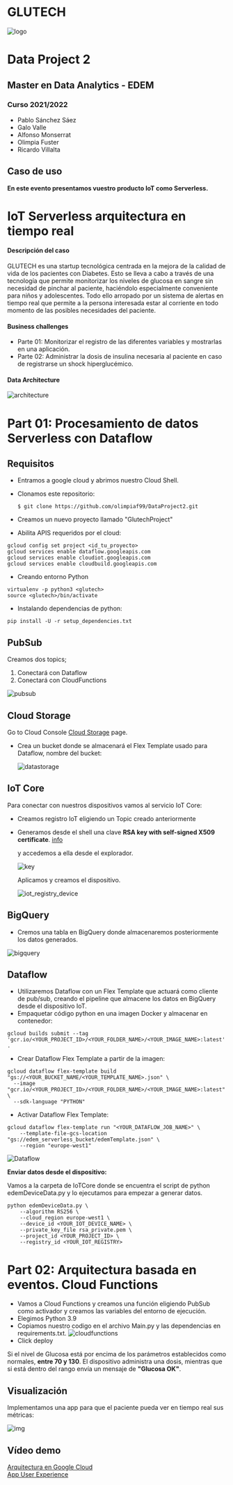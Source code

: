 # GLUTECH
![logo](https://github.com/olimpiaf99/DataProject2/blob/main/4%20-%20Im%C3%A1genes/Logo.svg)

# Data Project 2

## Master en Data Analytics - EDEM
### Curso 2021/2022

- Pablo Sánchez Sáez
- Galo Valle
- Alfonso Monserrat
- Olimpia Fuster
- Ricardo Villalta


## Caso de uso

**En este evento presentamos vuestro producto IoT como Serverless.**

# IoT Serverless arquitectura en tiempo real

#### Descripción del caso

GLUTECH es una startup tecnológica centrada en la mejora de la calidad de vida de los pacientes con Diabetes. Esto se lleva a cabo a través de una tecnología que permite  monitorizar los niveles de glucosa en sangre sin necesidad de pinchar al paciente, haciéndolo especialmente conveniente para niños y adolescentes. Todo ello arropado por un sistema de alertas en tiempo real que permite a la persona interesada estar al corriente en todo momento de las posibles necesidades del paciente.

#### Business challenges

- Parte 01: Monitorizar el registro de las diferentes variables y mostrarlas en una aplicación.
- Parte 02: Administrar la dosis de insulina necesaria al paciente en caso de registrarse un shock hiperglucémico.

#### Data Architecture

![architecture](https://github.com/olimpiaf99/DataProject2/blob/main/5%20-%20Arquitectura%20y%20diagrama/arquitectura.png)

# Part 01: Procesamiento de datos Serverless con Dataflow

## Requisitos

- Entramos a google cloud y abrimos nuestro Cloud Shell.

- Clonamos este repositorio:

  ```
  $ git clone https://github.com/olimpiaf99/DataProject2.git
  ```

- Creamos un nuevo proyecto llamado "GlutechProject"

- Abilita APIS requeridos por el cloud:

```
gcloud config set project <id_tu_proyecto>
gcloud services enable dataflow.googleapis.com
gcloud services enable cloudiot.googleapis.com
gcloud services enable cloudbuild.googleapis.com
```

- Creando entorno Python

```
virtualenv -p python3 <glutech>
source <glutech>/bin/activate
```

- Instalando dependencias de python:

```
pip install -U -r setup_dependencies.txt
```

## PubSub

Creamos dos topics;

1. Conectará con Dataflow 
2. Conectará con CloudFunctions  

![pubsub](https://github.com/RicardoVRR/DataProject2./blob/main/DataProject2/pubsub%20topics.png)

## Cloud Storage

Go to Cloud Console [Cloud Storage](https://console.cloud.google.com/storage) page.

- Crea un bucket donde se almacenará el Flex Template usado para Dataflow, nombre del bucket: <edem-serverless-bucket10>

  ![datastorage](https://github.com/RicardoVRR/DataProject2./blob/main/DataProject2/datastorage.png?raw=true)

  

## IoT Core

Para conectar con nuestros dispositivos vamos al servicio IoT Core:

- Creamos registro IoT  eligiendo un Topic creado anteriormente

- Generamos desde el shell una clave **RSA key with self-signed X509 certificate**.  [info](https://cloud.google.com/iot/docs/how-tos/credentials/keys#generating_an_rsa_key)

  y accedemos a ella desde el explorador.

  ![key](https://github.com/RicardoVRR/DataProject2./blob/main/DataProject2/Captura%20de%20pantalla%202022-03-06%20a%20las%2020.25.40%20(2).png?raw=true)

  

  Aplicamos y creamos el dispositivo.

  ![iot_registry_device](https://github.com/RicardoVRR/DataProject2./blob/main/DataProject2/iot_registry_device.png?raw=true)

## BigQuery

- Cremos una tabla en BigQuery donde almacenaremos posteriormente los datos generados.

![bigquery](https://github.com/RicardoVRR/DataProject2./blob/main/DataProject2/bigquery.png)



## Dataflow

- Utilizaremos Dataflow con un Flex Template que actuará como cliente de pub/sub, creando el pipeline que almacene los datos en BigQuery desde el dispositivo IoT.
- Empaquetar código python en una imagen Docker y almacenar en contenedor:

```
gcloud builds submit --tag 'gcr.io/<YOUR_PROJECT_ID>/<YOUR_FOLDER_NAME>/<YOUR_IMAGE_NAME>:latest' .
```

- Crear Dataflow Flex Template a partir de la imagen:

```
gcloud dataflow flex-template build "gs://<YOUR_BUCKET_NAME/<YOUR_TEMPLATE_NAME>.json" \
  --image "gcr.io/<YOUR_PROJECT_ID>/<YOUR_FOLDER_NAME>/<YOUR_IMAGE_NAME>:latest" \
  --sdk-language "PYTHON"  
```

- Activar Dataflow Flex Template:

```
gcloud dataflow flex-template run "<YOUR_DATAFLOW_JOB_NAME>" \
    --template-file-gcs-location "gs://edem_serverless_bucket/edemTemplate.json" \
    --region "europe-west1"
```



![Dataflow](https://github.com/RicardoVRR/DataProject2./blob/main/DataProject2/Dataflow.jpeg)



**Enviar datos desde el dispositivo:**

Vamos a la carpeta de IoTCore donde se encuentra el script de python edemDeviceData.py y lo ejecutamos para empezar a generar datos.

```
python edemDeviceData.py \
    --algorithm RS256 \
    --cloud_region europe-west1 \
    --device_id <YOUR_IOT_DEVICE_NAME> \
    --private_key_file rsa_private.pem \
    --project_id <YOUR_PROJECT_ID> \
    --registry_id <YOUR_IOT_REGISTRY>
```




# Part 02: Arquitectura basada en eventos. Cloud Functions

- Vamos a Cloud Functions y creamos una función eligiendo PubSub como activador y creamos las variables del entorno de ejecución.
- Elegimos Python 3.9
- Copiamos nuestro codigo en el archivo Main.py y las dependencias en requirements.txt.
  ![cloudfunctions](https://github.com/RicardoVRR/DataProject2./blob/main/DataProject2/CloudFunctions.png)
- Click deploy
  
Si el nivel de Glucosa está por encima de los parámetros establecidos como normales, **entre 70 y 130**. El dispositivo administra una dosis, mientras que si está dentro del rango envía un mensaje de **"Glucosa OK"**.


## Visualización

Implementamos una app para que el paciente pueda ver en tiempo real sus métricas:
  
  ![img](https://github.com/RicardoVRR/DataProject2./blob/main/DataProject2/app.jpeg)



## Vídeo demo
  
  [Arquitectura en Google Cloud](https://youtu.be/Rg-ubRqPy5E)  
  [App User Experience](https://drive.google.com/file/d/1MFQW6P7tp7WUDAzMvu7rsGspI2RsN-Hq/view)

